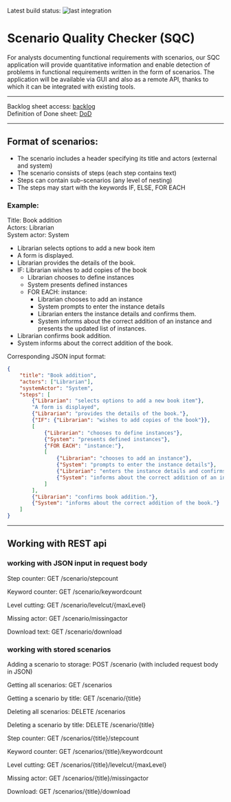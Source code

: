 Latest build status: 
![last integration](https://github.com/Gho-Ost/scenario-quality-checker/actions/workflows/integration.yml/badge.svg)

# Scenario Quality Checker (SQC)

For analysts documenting functional requirements with scenarios, our SQC application will provide quantitative information and enable detection of problems in functional requirements written in the form of scenarios. The application will be available via GUI and also as a remote API, thanks to which it can be integrated with existing tools.

---

Backlog sheet access: [backlog](https://docs.google.com/spreadsheets/d/10xPEoCOPM9XNCSuVxjXvBpm4q6dU80llhul9FbcC-B8/edit?usp=sharing)<br>
Definition of Done sheet: [DoD](https://docs.google.com/spreadsheets/d/1tAZz23FwqmvO13xXP5R6w4fjLJbzPUflcsjcx2UOEy8/edit?usp=sharing)

---

## Format of scenarios:
- The scenario includes a header specifying its title and actors (external and system)
- The scenario consists of steps (each step contains text)
- Steps can contain sub-scenarios (any level of nesting)
- The steps may start with the keywords IF, ELSE, FOR EACH

### Example:<br>
Title: Book addition<br>
Actors:  Librarian<br>
System actor: System<br>

- Librarian selects options to add a new book item
- A form is displayed.
- Librarian provides the details of the book.
- IF: Librarian wishes to add copies of the book
    - Librarian chooses to define instances
    - System presents defined instances
    - FOR EACH: instance:
        - Librarian chooses to add an instance
        - System prompts to enter the instance details
        - Librarian enters the instance details and confirms them.
        - System informs about the correct addition of an instance and presents the updated list of instances.
- Librarian confirms book addition.
- System informs about the correct addition of the book.

Corresponding JSON input format:<br>
```json
{
	"title": "Book addition",
	"actors": ["Librarian"],
	"systemActor": "System",
	"steps": [
		{"Librarian": "selects options to add a new book item"},
		"A form is displayed",
		{"Librarian": "provides the details of the book."},
		{"IF": {"Librarian": "wishes to add copies of the book"}},
		[
			{"Librarian": "chooses to define instances"},
			{"System": "presents defined instances"},
			{"FOR EACH": "instance:"},
			[
				{"Librarian": "chooses to add an instance"},
				{"System": "prompts to enter the instance details"},
				{"Librarian": "enters the instance details and confirms them."},
				{"System": "informs about the correct addition of an instance and presents the updated list of instances."}
			]
		],
		{"Librarian": "confirms book addition."},
		{"System": "informs about the correct addition of the book."}
	]
}
```

---

## Working with REST api

### working with JSON input in request body

Step counter:
GET /scenario/stepcount

Keyword counter:
GET /scenario/keywordcount

Level cutting:
GET /scenario/levelcut/{maxLevel}

Missing actor:
GET /scenario/missingactor

Download text:
GET /scenario/download

### working with stored scenarios

Adding a scenario to storage:
POST /scenario
(with included request body in JSON)

Getting all scenarios:
GET /scenarios

Getting a scenario by title:
GET /scenario/{title}

Deleting all scenarios:
DELETE /scenarios

Deleting a scenario by title:
DELETE /scenario/{title}

Step counter:
GET /scenarios/{title}/stepcount

Keyword counter:
GET /scenarios/{title}/keywordcount

Level cutting:
GET /scenarios/{title}/levelcut/{maxLevel}

Missing actor:
GET /scenarios/{title}/missingactor

Download:
GET /scenarios/{title}/download
